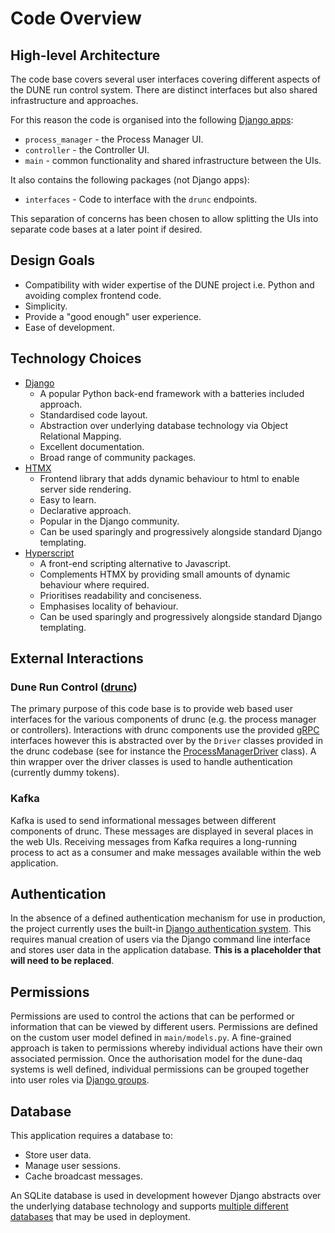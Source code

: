 # Code Overview

## High-level Architecture

The code base covers several user interfaces covering different aspects of the DUNE run
control system. There are distinct interfaces but also shared infrastructure and
approaches.

For this reason the code is organised into the following [Django apps]:

- `process_manager` - the Process Manager UI.
- `controller` - the Controller UI.
- `main` - common functionality and shared infrastructure between the UIs.

It also contains the following packages (not Django apps):

- `interfaces` - Code to interface with the `drunc` endpoints.

This separation of concerns has been chosen to allow splitting the UIs into separate
code bases at a later point if desired.

## Design Goals

- Compatibility with wider expertise of the DUNE project i.e. Python and avoiding
  complex frontend code.
- Simplicity.
- Provide a "good enough" user experience.
- Ease of development.

## Technology Choices

- [Django]
    - A popular Python back-end framework with a batteries included approach.
    - Standardised code layout.
    - Abstraction over underlying database technology via Object Relational Mapping.
    - Excellent documentation.
    - Broad range of community packages.
- [HTMX]
    - Frontend library that adds dynamic behaviour to html to enable server side
    rendering.
    - Easy to learn.
    - Declarative approach.
    - Popular in the Django community.
    - Can be used sparingly and progressively alongside standard Django templating.
- [Hyperscript]
    - A front-end scripting alternative to Javascript.
    - Complements HTMX by providing small amounts of dynamic behaviour where required.
    - Prioritises readability and conciseness.
    - Emphasises locality of behaviour.
    - Can be used sparingly and progressively alongside standard Django templating.

## External Interactions

### Dune Run Control ([drunc])

The primary purpose of this code base is to provide web based user interfaces for the
various components of drunc (e.g. the process manager or controllers). Interactions with
drunc components use the provided [gRPC] interfaces however this is abstracted over by
the `Driver` classes provided in the drunc codebase (see for instance the
[ProcessManagerDriver] class). A thin wrapper over the driver classes is used to handle
authentication (currently dummy tokens).

### Kafka

Kafka is used to send informational messages between different components of drunc.
These messages are displayed in several places in the web UIs. Receiving messages from
Kafka requires a long-running process to act as a consumer and make messages available
within the web application.

## Authentication

In the absence of a defined authentication mechanism for use in production, the project
currently uses the built-in [Django authentication system]. This requires manual
creation of users via the Django command line interface and stores user data in the
application database. **This is a placeholder that will need to be replaced**.

## Permissions

Permissions are used to control the actions that can be performed or information that
can be viewed by different users. Permissions are defined on the custom user model
defined in `main/models.py`. A fine-grained approach is taken to permissions whereby
individual actions have their own associated permission. Once the authorisation
model for the dune-daq systems is well defined, individual permissions can be grouped
together into user roles via [Django groups].

## Database

This application requires a database to:

- Store user data.
- Manage user sessions.
- Cache broadcast messages.

An SQLite database is used in development however Django abstracts over the underlying
database technology and supports [multiple different databases] that may be used in
deployment.

[django]: https://www.djangoproject.com/
[django apps]: https://docs.djangoproject.com/en/5.1/ref/applications/
[django authentication system]: https://docs.djangoproject.com/en/5.1/topics/auth/default/
[django groups]: https://docs.djangoproject.com/en/5.1/topics/auth/default/#groups
[drunc]: https://github.com/DUNE-DAQ/drunc
[grpc]: https://grpc.io/
[htmx]: https://htmx.org/
[hyperscript]: https://hyperscript.org/
[multiple different databases]: https://docs.djangoproject.com/en/5.1/ref/databases/
[processmanagerdriver]: https://github.com/DUNE-DAQ/drunc/blob/01ffbdfe57c3373354c2ff2d340714e3c0d90732/src/drunc/process_manager/process_manager_driver.py#L16
